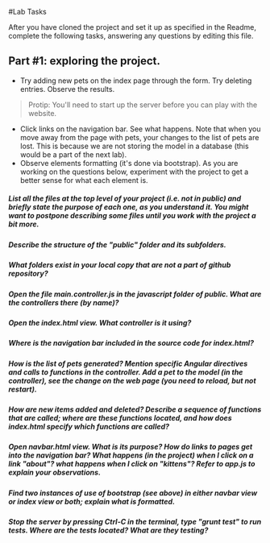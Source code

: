#Lab Tasks

After you have cloned the project and set it up as specified in the Readme, complete the following tasks, answering any
questions by editing this file. 

## Part #1: exploring the project.

- Try adding new pets on the index page through the form. Try deleting entries. Observe the results. 

> Protip: You'll need to start up the server before you can play with the website.

- Click links on the navigation bar. See what happens. Note that when you move away from the page with pets, your changes to the list of pets are lost. This is because we are not storing the model in a database (this would be a part of the next lab). 
- Observe elements formatting (it's done via bootstrap). As you are working on the questions below, experiment with the project to get a better sense for what each element is. 

##### List all the files at the top level of your project (i.e. not in public) and briefly state the purpose of each one, as you understand it. You might want to postpone describing some files until you work with the project a bit more. 
##### Describe the structure of the "public" folder and its subfolders. 
##### What folders exist in your local copy that are not a part of github repository? 
##### Open the file main.controller.js in the javascript folder of public. What are the controllers there (by name)? 
##### Open the index.html view. What controller is it using? 
##### Where is the navigation bar included in the source code for index.html? 
##### How is the list of pets generated? Mention specific Angular directives and calls to functions in the controller. Add a pet to the model (in the controller), see the change on the web page (you need to reload, but not restart). 
##### How are new items added and deleted? Describe a sequence of functions that are called; where are these functions located, and how does index.html specify which functions are called? 
##### Open navbar.html view. What is its purpose? How do links to pages get into the navigation bar? What happens (in the project) when I click on a link "about"? what happens when I click on "kittens"? Refer to app.js to explain your observations. 
##### Find two instances of use of bootstrap (see above) in either navbar view or index view or both; explain what is formatted. 
##### Stop the server by pressing Ctrl-C in the terminal, type "grunt test" to run tests. Where are the tests located? What are they testing? 


